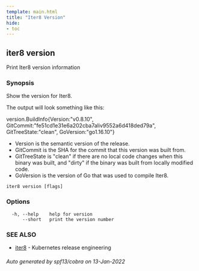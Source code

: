 ```yaml
---
template: main.html
title: "Iter8 Version"
hide:
- toc
---
```


## iter8 version

Print Iter8 version information

### Synopsis


Show the version for Iter8.

The output will look something like this:

version.BuildInfo{Version:"v0.8.10", GitCommit:"fe51cd1e31e6a202cba7aliv9552a6d418ded79a", GitTreeState:"clean", GoVersion:"go1.16.10"}

- Version is the semantic version of the release.
- GitCommit is the SHA for the commit that this version was built from.
- GitTreeState is "clean" if there are no local code changes when this binary was
  built, and "dirty" if the binary was built from locally modified code.
- GoVersion is the version of Go that was used to compile Iter8.


```
iter8 version [flags]
```

### Options

```
  -h, --help    help for version
      --short   print the version number
```

### SEE ALSO

* [iter8](iter8.md)	 - Kubernetes release engineering

###### Auto generated by spf13/cobra on 13-Jan-2022
